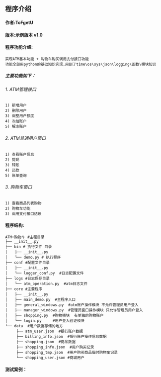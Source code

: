 ## 程序介绍

#### 作者:ToFgetU
#### 版本:示例版本 v1.0
#### 程序功能介绍:
    实现ATM基本功能 + 购物车购买调用支付接口功能
    功能全部用python的基础知识实现,用到了time\os\sys\json\logging\函数\模块知识  
##### 主要功能如下：
######	1. ATM管理接口
	1) 新增用户
	2) 删除用户
	3) 调整用户额度
	4) 冻结账户
	5) 解冻账户

######	2. ATM普通用户窗口
	1) 查看账户信息
	2) 提现
	3) 转账
	4) 还款
	5) 账单查询

######	3. 购物车窗口
	1) 查看商品列表购物
	2) 购物车功能
	3) 调用支付接口结账 


#### 程序结构:

	ATM+购物车 #主程目录  
	├── __init__.py  
	├── bin # 执行文件 目录  
	│　　├── __init__.py  
	│　　└── demo.py # 执行程序  
	├── conf #配置文件目录  
	│　　├── __init__.py  
	│　　└── logger_conf.py  #日志配置文件  
	├── logs #日志保存目录  
	│　　└── atm_operation.py  #atm日志文件  
	├── core #主要程序  
	│　　├── __init__.py  
	│　　├── main_demo.py  #主程序入口  
	│　　├── general_windows.py  #atm账户操作模块 不允许管理员用户登入  
	│　　├── manager_windows.py  #管理员窗口操作模块 只允许管理员用户登入  
	│　　├── shopping.py  #购物模块  有单独的购物账户  
	│　　└── login.py     #用户登入验证模块  
	└── data  #用户数据存储的地方  
	　　　├── atm_user.json  #银行账户数据  
	　　　├── billing_info.json  #银行账户操作信息数据  
	　　　├── shopping.json  #商品数据  
	　　　├── shopping_info.json  #用户购买记录  
	　　　├── shopping_tmp.json  #用户购买商品临时购物车记录  
	　　　└── shopping_user.json #商城用户  

#### 测试案例：
	




